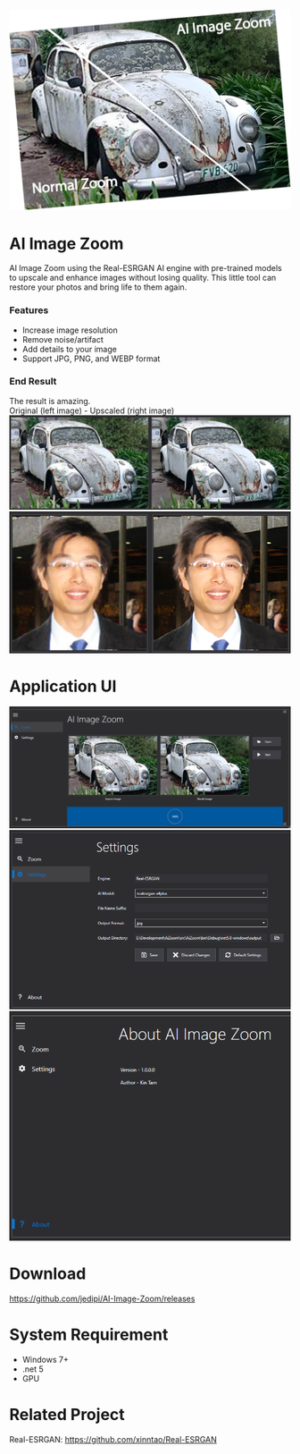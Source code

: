 # 
[![AI Image Zoom](img/Ai-Image-Zoom.png)](https://raw.githubusercontent.com/jedipi/AI-Image-Zoom/main/img/Ai-Image-Zoom.png)

# AI Image Zoom

AI Image Zoom using the Real-ESRGAN AI engine with pre-trained models to upscale and enhance images without losing quality. This little tool can restore your photos and bring life to them again.

### Features
- Increase image resolution
- Remove noise/artifact
- Add details to your image
- Support JPG, PNG, and WEBP format

### End Result
The result is amazing. <br />Original (left image) - Upscaled (right image)
![](img/1.png)
![](img/face.png)

# Application UI
![](img/ai-image-zoom-ui.png)
![](img/ai-image-zoom-settings.png)
![](img/ai-image-zoom-about.png)

# Download
https://github.com/jedipi/AI-Image-Zoom/releases


# System Requirement 
- Windows 7+
- .net 5
- GPU

# Related Project
Real-ESRGAN: https://github.com/xinntao/Real-ESRGAN


